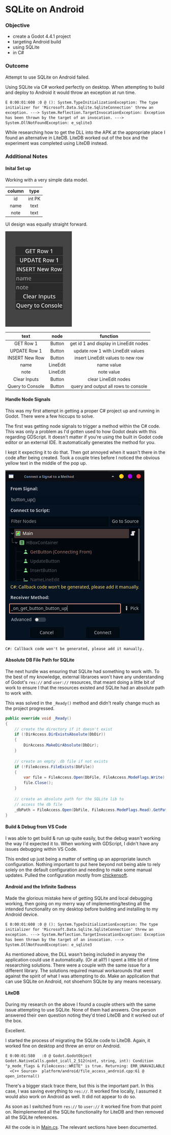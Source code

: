 # SQLite on Android

### Objective

* create a Godot 4.4.1 project
* targeting Android build
* using SQLite
* in C#

### Outcome

Attempt to use SQLite on Android failed.

Using SQLite via C# worked perfectly on desktop. When attempting to build and deploy to Android it would throw an exception at run time.

```
E 0:00:01:608 :0 @ (): System.TypeInitializationException: The type initializer for 'Microsoft.Data.Sqlite.SqliteConnection' threw an exception. ---> System.Reflection.TargetInvocationException: Exception has been thrown by the target of an invocation. ---> System.DllNotFoundException: e_sqlite3
```

While researching how to get the DLL into the APK at the appropriate place I found an alternative in LiteDB. LiteDB worked out of the box and the experiment was completed using LiteDB instead.

### Additional Notes

#### Inital Set up

Working with a very simple data model.

| column | type |
|:---:|:---:|
| id | int PK |
| name | text |
| note | text |

UI design was equally straight forward.

![image](Screenshots/screenshot.png)

| text | node | function |
|:---:|:---:|:---:|
| GET Row 1 | Button | get id 1 and display in LineEdit nodes |
| UPDATE Row 1 | Button | update row 1 with LineEdit values
| INSERT New Row | Button | insert LineEdit values to new row |
| name | LineEdit | name value |
| note | LineEdit | note value |
| Clear Inputs | Button | clear LineEdit nodes |
| Query to Console | Button | query and output all rows to console |

#### Handle Node Signals

This was my first attempt in getting a proper C# project up and running in Godot. There were a few hiccups to solve.

The first was getting node signals to trigger a method within the C# code. This was only a problem as I'd gotten used to how Godot deals with this regarding GDScript. It doesn't matter if you're using the built in Godot code editor or an external IDE. It automatically generates the method for you.

I kept it expecting it to do that. Then got annoyed when it wasn't there in the code after being created. Took a couple tries before I noticed the obvious yellow text in the middle of the pop up.

![image](Screenshots/receiver_method.png)

`C#: Callback code won't be generated, please add it manually.`

#### Absolute DB File Path for SQLite

The next hurdle was ensuring that SQLite had something to work with. To the best of my knowledge, external libraroes won't have any understanding of Godot's `res://` and `user://` resources, that meant doing a little bit of work to ensure I that the resources existed and SQLite had an absolute path to work with.

This was solved in the `_Ready()` method and didn't really change much as the project progressed.

```cs
public override void _Ready()
{
	// create the directory if it doesn't exist
	if (!DirAccess.DirExistsAbsolute(DbDir))
	{
		DirAccess.MakeDirAbsolute(DbDir);
	}

	// create an empty .db file if not exists
	if (!FileAccess.FileExists(DbFile))
	{
		var file = FileAccess.Open(DbFile, FileAccess.ModeFlags.Write);
		file.Close();
	}

	// create an absolute path for the SQLite lib to
	// access the db file
	_dbPath = FileAccess.Open(DbFile, FileAccess.ModeFlags.Read).GetPathAbsolute();
}
```

#### Build & Debug from VS Code

I was able to get build & run up quite easily, but the debug wasn't working the way I'd expected it to. When working with GDScript, I didn't have any issues debugging within VS Code.

This ended up just being a matter of setting up an appropriate launch configuration. Nothing important to put here beyond not being able to rely solely on the default configuration and needing to make some manual updates. Pulled the configuration mostly from [chickensoft](https://github.com/chickensoft-games/GameDemo/blob/main/.vscode/launch.json).

#### Android and the Infinite Sadness

Made the glorious mistake here of getting SQLite and local debugging working, then going on my merry way of implementing/testing all the intended functionality on my desktop before building and installing to my Android device.

```
E 0:00:01:608 :0 @ (): System.TypeInitializationException: The type initializer for 'Microsoft.Data.Sqlite.SqliteConnection' threw an exception. ---> System.Reflection.TargetInvocationException: Exception has been thrown by the target of an invocation. ---> System.DllNotFoundException: e_sqlite3
```

As mentioned above, the DLL wasn't being included in anyway the application could use it automatically. (Or at all?) I spent a little bit of time researching solutions. There were a couple with the same issue for a different library. The solutions required manual workarounds that went against the spirit of what I was attempting to do. Make an application that can use SQLite on Android, not shoehorn SQLite by any means necessary.

#### LiteDB

During my research on the above I found a couple others with the same issue attempting to use SQLite. None of them had answers. One person answered their own question noting they'd tried LiteDB and it worked out of the box.

Excellent.

I started the process of migrating the SQLite code to LiteDB. Again, it worked fine on desktop and threw an error on Android.

```
E 0:00:01:580   :0 @ Godot.GodotObject Godot.NativeCalls.godot_icall_2_512(nint, string, int): Condition "p_mode_flags & FileAccess::WRITE" is true. Returning: ERR_UNAVAILABLE
  <C++ Source>  platform/android/file_access_android.cpp:61 @ open_internal()
```

There's a bigger stack trace there, but this is the important part. In this case, I was saving everything to `res://`. It worked fine locally, I assumed it would also work on Android as well. It did not appear to do so.

As soon as I switched from `res://` to `user://` it worked fine from that point on. Reimplemented all the SQLite functionality for LiteDB and then removed all the SQLite references.

All the code is in [Main.cs](Source/Main.cs). The relevant sections have been documented.


